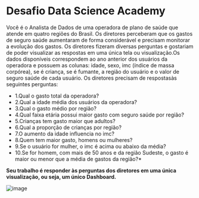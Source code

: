 # Desafio Data Science Academy
 Você é o Analista de Dados de uma operadora de plano de saúde que atende em  quatro  regiões  do  Brasil.  Os  diretores  perceberam  que  os  gastos  de  seguro saúde  aumentaram  de  forma  considerável  e  precisam  monitorar  a  evolução  dos gastos. Os  diretores  fizeram diversas  perguntas  e  gostariam  de  poder  visualizar  as respostas em uma única tela ou visualização.Os   dados   disponíveis   correspondem   ao   ano   anterior   dos   usuários   da operadora e possuem as colunas: idade, sexo, imc (índice de massa corpórea), se é criança,  se  é  fumante,  a  região  do  usuário  e  o  valor  de  seguro  saúde  de  cada usuário. 
 Os diretores precisam de respostasàs seguintes perguntas:
 - 1.Qual o gasto total da operadora?
 - 2.Qual a idade média dos usuários da operadora?
 - 3.Qual o gasto médio por região?
 - 4.Qual faixa etária possui maior gasto com seguro saúde por região?
 - 5.Crianças tem gasto maior que adultos?
 - 6.Qual a proporção de crianças por região?
 - 7.O aumento da idade influencia no imc?
 - 8.Quem tem maior gasto, homens ou mulheres?
 - 9.Se o usuário for mulher, o imc é acima ou abaixo da média?
 - 10.Se  for  homem,  com  mais  de  50  anos  e da  região  Sudeste,  o  gasto  é maior ou menor que a média de gastos da região?*
 
 **Seu  trabalho  é  responder  às  perguntas  dos  diretores  em  uma  única visualização, ou seja, um único Dashboard.**



![image](https://user-images.githubusercontent.com/84107069/121105653-e09b3c80-c7da-11eb-9876-3e16af28c287.png)
